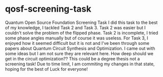 # qosf-screening-task
Quantum Open Source Foundation Screening Task
I did this task to the best of my knowledge, I tackled Task 2 and Task 3.
Task 2 was easier but I couldn't solve the problem of the flipped phase. Task 2 is incomplete, I tried some phase angles manually but of course it was useless.
For Task 3, I enjoyed how it seemed difficult but it is not and I've been through some papers about Quantum Circuit Synthesis and Optimization.
I came out with some ideas but I am not sure they are relevant here. How deep should we get in the circuit optimization?? This could be a degree thesis not a screening task!
Due to time limit, I am commiting my changes in that state, hoping for the best of Luck for everyone!

